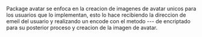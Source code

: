 Package avatar se enfoca en la creacion de imagenes de avatar unicos para los usuarios que lo implementan,
esto lo hace recibiendo la direccion de emeil del usuario y realizando un encode con el metodo --- de encriptado
para su posterior proceso y creacion de la imagen de avatar.
